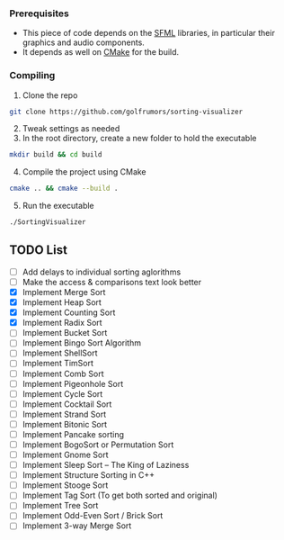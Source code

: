 ### Prerequisites
* This piece of code depends on the [SFML](https://www.sfml-dev.org/) libraries, in particular their graphics and audio components.
* It depends as well on [CMake](https://cmake.org/) for the build.

### Compiling
1. Clone the repo
```sh
git clone https://github.com/golfrumors/sorting-visualizer
```
2. Tweak settings as needed
3. In the root directory, create a new folder to hold the executable
```sh
mkdir build && cd build
```
4. Compile the project using CMake
```sh
cmake .. && cmake --build .
```
5. Run the executable
```sh
./SortingVisualizer
```

## TODO List
- [ ] Add delays to individual sorting aglorithms
- [ ] Make the access & comparisons text look better
- [x] Implement Merge Sort
- [x] Implement Heap Sort
- [x] Implement Counting Sort
- [x] Implement Radix Sort
- [ ] Implement Bucket Sort
- [ ] Implement Bingo Sort Algorithm
- [ ] Implement ShellSort
- [ ] Implement TimSort
- [ ] Implement Comb Sort
- [ ] Implement Pigeonhole Sort
- [ ] Implement Cycle Sort
- [ ] Implement Cocktail Sort
- [ ] Implement Strand Sort
- [ ] Implement Bitonic Sort
- [ ] Implement Pancake sorting
- [ ] Implement BogoSort or Permutation Sort
- [ ] Implement Gnome Sort
- [ ] Implement Sleep Sort – The King of Laziness
- [ ] Implement Structure Sorting in C++
- [ ] Implement Stooge Sort
- [ ] Implement Tag Sort (To get both sorted and original)
- [ ] Implement Tree Sort
- [ ] Implement Odd-Even Sort / Brick Sort
- [ ] Implement 3-way Merge Sort

